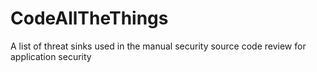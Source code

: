 # CodeAllTheThings
A list of threat sinks used in the manual security source code review for application security
